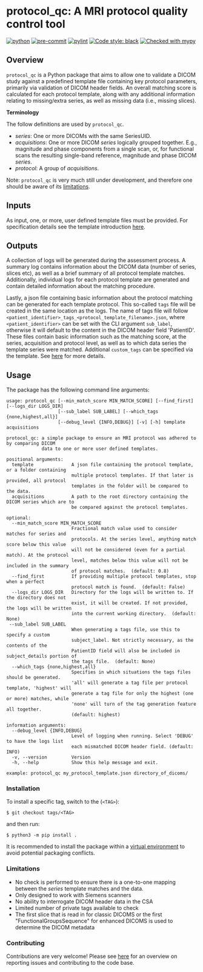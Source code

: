 # protocol_qc: A MRI protocol quality control tool

[![python](https://img.shields.io/badge/Python-3.10-3776AB.svg?style=flat&logo=python&logoColor=white)](https://www.python.org)
[![pre-commit](https://img.shields.io/badge/pre--commit-enabled-brightgreen?logo=pre-commit&logoColor=white)](https://github.com/pre-commit/pre-commit)
[![pylint](https://img.shields.io/badge/linting-pylint-yellowgreen)](https://github.com/pylint-dev/pylint)
[![Code style: black](https://img.shields.io/badge/code%20style-black-000000.svg)](https://github.com/psf/black)
[![Checked with mypy](http://www.mypy-lang.org/static/mypy_badge.svg)](http://mypy-lang.org/)

## Overview

`protocol_qc` is a Python package that aims to allow one to validate a DICOM study against a predefined template file containing key protocol parameters,
primarily via validation of DICOM header fields.
An overall matching score is calculated for each protocol template, along with any additional information relating to missing/extra series, as well as missing data (i.e., missing slices).

**Terminology**

The follow definitions are used by `protocol_qc`.
- *series*: One or more DICOMs with the same SeriesUID.
- *acquisitions*: One or more DICOM *series* logically grouped together. E.g., magnitude and phase components from a
  single scan, or, for functional scans the resulting single-band reference, magnitude and phase DICOM *series*.
- *protocol*: A group of *acquisitions*.

Note: `protocol_qc` is very much still under development, and therefore one should be aware of its [limitations](#limitations).

## Inputs

As input, one, or more, user defined template files must be provided.
For specification details see the template introduction [here](/docs/building_a_template.md).

## Outputs

A collection of logs will be generated during the assessment process.
A summary log contains information about the DICOM data (number of series, slices etc),
as well as a brief summary of all protocol template matches.
Additionally, individual logs for each protocol template are generated and contain detailed information about the matching procedure.

Lastly, a json file containing basic information about the protocol matching can be generated for each template protocol.
This so-called `tags` file will be created in the same location as the logs. The name of tags file will follow `<patient_identifier>_tags_<protocol_template_filename>.json`, where `<patient_identifier>` can be set with the CLI argument `sub_label`, otherwise it will default to the content in the DICOM header field 'PatientID'.
These files contain basic information such as the matching score, at the series, acquisition and protocol level,
as well as to which data series the template series were matched.
Additional `custom_tags` can be specified via the template. See [here](/docs/building_a_template.md) for more details.

## Usage

The package has the following command line arguments:
```
usage: protocol_qc [--min_match_score MIN_MATCH_SCORE] [--find_first] [--logs_dir LOGS_DIR]
                   [--sub_label SUB_LABEL] [--which_tags {none,highest,all}]
                   [--debug_level {INFO,DEBUG}] [-v] [-h] template acquisitions

protocol_qc: a simple package to ensure an MRI protocol was adhered to by comparing DICOM
             data to one or more user defined templates.

positional arguments:
  template              A json file containing the protocol template, or a folder containing
                        multiple protocol templates. If that later is provided, all protocol
                        templates in the folder will be compared to the data.
  acquisitions          A path to the root directory containing the DICOM series which are to
                        be compared against the protocol templates.

optional:
  --min_match_score MIN_MATCH_SCORE
                        Fractional match value used to consider matches for series and
                        protocols. At the series level, anything match score below this value
                        will not be considered (even for a partial match). At the protocol
                        level, matches below this value will not be included in the summary
                        of protocol matches.  (default: 0.8)
  --find_first          If providing multiple protocol templates, stop when a perfect
                        protocol match is found.  (default: False)
  --logs_dir LOGS_DIR   Directory for the logs will be written to. If the directory does not
                        exist, it will be created. If not provided, the logs will be written
                        into the current working directory.  (default: None)
 --sub_label SUB_LABEL
                        When generating a tags file, use this to specify a custom
                        subject_label. Not strictly necessary, as the contents of the
                        PatientID field will also be included in subject_details portion of
                        the tags file.  (default: None)
  --which_tags {none,highest,all}
                        Specifies in which situations the tags files should be generated.
                        'all' will generate a tag file per protocol template, 'highest' will
                        generate a tag file for only the highest (one or more) matches, while
                        'none' will turn of the tag generation feature all together.
                        (default: highest)

information arguments:
  --debug_level {INFO,DEBUG}
                        Level of logging when running. Select 'DEBUG' to have the logs list
                        each mismatched DICOM header field. (default: INFO)
  -v, --version         Version
  -h, --help            Show this help message and exit.

example: protocol_qc my_protocol_template.json directory_of_dicoms/
```

### Installation

To install a specific tag, switch to the (`<TAG>`):

```$ git checkout tags/<TAG>```

and then run:

```$ python3 -m pip install .```

It is recommended to install the package within a [virtual environment](https://docs.python.org/3/library/venv.html)
to avoid potential packaging conflicts.

### Limitations
- No check is performed to ensure there is a one-to-one mapping between the *series* template matches and the data.
- Only designed to work with Siemens scanners
- No ability to interrogate DICOM header data in the CSA
- Limited number of private tags available to check
- The first slice that is read in for classic DICOMS or the first "FunctionalGroupsSequence" for enhanced DICOMS is used to determine the DICOM metadata

### Contributing

Contributions are very welcome!
Please see [here](/CONTRIBUTING.md) for an overview on reporting issues and contributing to the code base.
